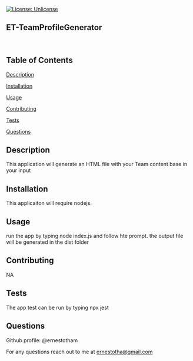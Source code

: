 

[![License: Unlicense](https://img.shields.io/badge/license-Unlicense-blue.svg)](http://unlicense.org/)

## **ET-TeamProfileGenerator**

<br>




## Table of Contents


[Description](#Description)

[Installation](#Installation)

[Usage](#Usage)

[Contributing](#Contributing)

[Tests](#Tests)

[Questions](#Questions)


## <a id="Description"> Description </a> 

This application will generate an HTML file with your Team content base in your input


## <a id="Installation"> Installation </a> 

This applicaiton will require nodejs. 


## <a id="Usage"> Usage </a> 

run the app by typing node index.js and follow hte prompt. the output file will be generated in the dist folder


## <a id="Contributing"> Contributing </a> 

NA


## <a id=Tests> Tests </a> 

The app test can be run by typing npx jest 





## <a id=Questions> Questions </a> 

Github profile: @ernestotham 




For any questions reach out to me at ernestotha@gmail.com



